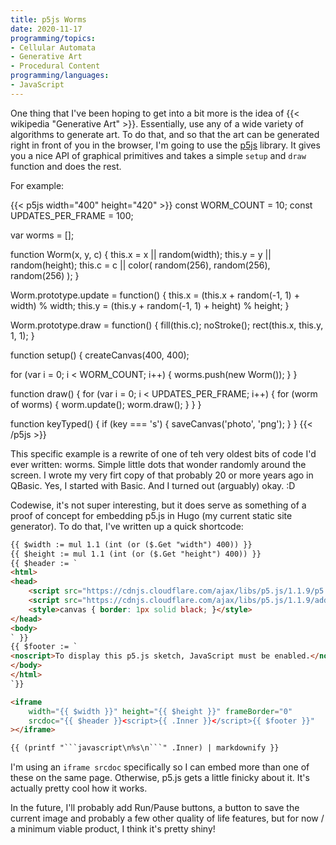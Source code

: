 ```yaml
---
title: p5js Worms
date: 2020-11-17
programming/topics:
- Cellular Automata
- Generative Art
- Procedural Content
programming/languages:
- JavaScript
---
```

One thing that I've been hoping to get into a bit more is the idea of {{< wikipedia "Generative Art" >}}. Essentially, use any of a wide variety of algorithms to generate art. To do that, and so that the art can be generated right in front of you in the browser, I'm going to use the [p5js](https://p5js.org/) library. It gives you a nice API of graphical primitives and takes a simple `setup` and `draw` function and does the rest. 

<!--more-->
For example:

{{< p5js width="400" height="420" >}}
const WORM_COUNT = 10;
const UPDATES_PER_FRAME = 100;

var worms = [];

function Worm(x, y, c) {
  this.x = x || random(width);
  this.y = y || random(height);
  this.c = c || color(
    random(256),
    random(256),
    random(256)
  );
}

Worm.prototype.update = function() {
  this.x = (this.x + random(-1, 1) + width) % width;
  this.y = (this.y + random(-1, 1) + height) % height;
}

Worm.prototype.draw = function() {
  fill(this.c);
  noStroke();
  rect(this.x, this.y, 1, 1);
}

function setup() {
  createCanvas(400, 400);

  for (var i = 0; i < WORM_COUNT; i++) {
    worms.push(new Worm());
  }
}

function draw() {
  for (var i = 0; i < UPDATES_PER_FRAME; i++) {
    for (worm of worms) {
      worm.update();
      worm.draw();
    }
  }
}

function keyTyped() {
  if (key === 's') {
    saveCanvas('photo', 'png');
  }
}
{{< /p5js >}}

This specific example is a rewrite of one of teh very oldest bits of code I'd ever written: worms. Simple little dots that wonder randomly around the screen. I wrote my very firt copy of that probably 20 or more years ago in QBasic. Yes, I started with Basic. And I turned out (arguably) okay. :D 

Codewise, it's not super interesting, but it does serve as something of a proof of concept for embedding p5.js in Hugo (my current static site generator). To do that, I've written up a quick shortcode:

```html
{{ $width := mul 1.1 (int (or ($.Get "width") 400)) }}
{{ $height := mul 1.1 (int (or ($.Get "height") 400)) }}
{{ $header := `
<html>
<head>
    <script src="https://cdnjs.cloudflare.com/ajax/libs/p5.js/1.1.9/p5.min.js" integrity="sha512-WIklPM6qPCIp6d3fSSr90j+1unQHUOoWDS4sdTiR8gxUTnyZ8S2Mr8e10sKKJ/bhJgpAa/qG068RDkg6fIlNFA==" crossorigin="anonymous"></script>
    <script src="https://cdnjs.cloudflare.com/ajax/libs/p5.js/1.1.9/addons/p5.sound.min.js" integrity="sha512-wM+t5MzLiNHl2fwT5rWSXr2JMeymTtixiw2lWyVk1JK/jDM4RBSFoH4J8LjucwlDdY6Mu84Kj0gPXp7rLGaDyA==" crossorigin="anonymous"></script>    
    <style>canvas { border: 1px solid black; }</style>
</head>
<body>
` }}
{{ $footer := `
<noscript>To display this p5.js sketch, JavaScript must be enabled.</noscript>
</body>
</html>
`}}

<iframe 
    width="{{ $width }}" height="{{ $height }}" frameBorder="0"
    srcdoc="{{ $header }}<script>{{ .Inner }}</script>{{ $footer }}"
></iframe>

{{ (printf "```javascript\n%s\n```" .Inner) | markdownify }}
```

I'm using an `iframe srcdoc` specifically so I can embed more than one of these on the same page. Otherwise, p5.js gets a little finicky about it. It's actually pretty cool how it works.

In the future, I'll probably add Run/Pause buttons, a button to save the current image and probably a few other quality of life features, but for now / a minimum viable product, I think it's pretty shiny!